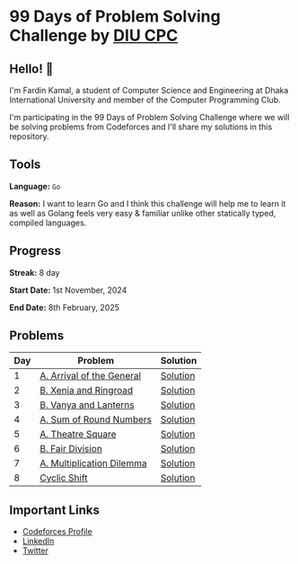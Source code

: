 # 99 Days of Problem Solving Challenge by [DIU CPC](https://www.linkedin.com/company/diu-cpc-computer-programming-club)

## Hello! 👋

I'm Fardin Kamal, a student of Computer Science and Engineering at Dhaka International University and member of the Computer Programming Club.

I'm participating in the 99 Days of Problem Solving Challenge where we will be solving problems from Codeforces and I'll share my solutions in this repository.


## Tools
**Language:** `Go`

**Reason:** I want to learn Go and I think this challenge will help me to learn it as well as Golang feels very easy & familiar unlike other statically typed, compiled languages.


## Progress
**Streak:** 8 day

**Start Date:** 1st November, 2024

**End Date:** 8th February, 2025


## Problems

| Day | Problem                                                                            | Solution               |
|-----|------------------------------------------------------------------------------------|------------------------|
| 1   | [A. Arrival of the General](https://codeforces.com/problemset/problem/144/A)       | [Solution](./day-1.go) |
| 2   | [B. Xenia and Ringroad](https://codeforces.com/problemset/problem/339/B)           | [Solution](./day-2.go) |
| 3   | [B. Vanya and Lanterns](https://codeforces.com/problemset/problem/492/B)           | [Solution](./day-3.go) |
| 4   | [A. Sum of Round Numbers](https://codeforces.com/problemset/problem/1352/A)        | [Solution](./day-4.go) |
| 5   | [A. Theatre Square](https://codeforces.com/problemset/problem/1/A)                 | [Solution](./day-5.go) |
| 6   | [B. Fair Division](https://codeforces.com/problemset/problem/1472/B)               | [Solution](./day-6.go) |
| 7   | [A. Multiplication Dilemma](https://codeforces.com/problemset/gymProblem/101972/A) | [Solution](./day-7.go) |
| 8   | [Cyclic Shift](https://codeforces.com/gym/101972/problem/K)                        | [Solution](./day-8.go) |


## Important Links

- [Codeforces Profile](https://codeforces.com/profile/fardinkamal62)
- [LinkedIn](https://www.linkedin.com/in/fardinkamal62)
- [Twitter](https://twitter.com/fardinkamal62)

